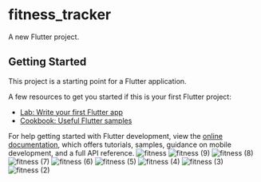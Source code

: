 # fitness_tracker

A new Flutter project.

## Getting Started

This project is a starting point for a Flutter application.

A few resources to get you started if this is your first Flutter project:

- [Lab: Write your first Flutter app](https://docs.flutter.dev/get-started/codelab)
- [Cookbook: Useful Flutter samples](https://docs.flutter.dev/cookbook)




For help getting started with Flutter development, view the
[online documentation](https://docs.flutter.dev/), which offers tutorials,
samples, guidance on mobile development, and a full API reference.
![fitness](https://user-images.githubusercontent.com/71246954/170450375-4a54b8b4-393b-4677-9e30-96493039335b.jpeg)
![fitness (9)](https://user-images.githubusercontent.com/71246954/170450378-6651971e-7395-4cfc-ae5d-bd3409278c57.jpeg)
![fitness (8)](https://user-images.githubusercontent.com/71246954/170450380-171032a7-8bf1-4a79-8557-406ad7ac7b6e.jpeg)
![fitness (7)](https://user-images.githubusercontent.com/71246954/170450382-95d9cc98-bfe0-4407-bd50-901e8b82b592.jpeg)
![fitness (6)](https://user-images.githubusercontent.com/71246954/170450384-4fd2bca8-075d-4a4c-8050-b3d93cd7b21f.jpeg)
![fitness (5)](https://user-images.githubusercontent.com/71246954/170450387-51bd18ab-8d35-4024-9fe6-e2c9f4193db7.jpeg)
![fitness (4)](https://user-images.githubusercontent.com/71246954/170450389-fbc7f8e5-1549-4fb1-a99b-be1ef77ea21b.jpeg)
![fitness (3)](https://user-images.githubusercontent.com/71246954/170450392-0decc0f2-aee1-4a22-aa75-97e80499d426.jpeg)
![fitness (2)](https://user-images.githubusercontent.com/71246954/170450395-232daa0a-cde4-4639-8da5-d6ac769499a9.jpeg)
